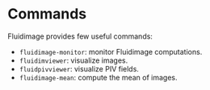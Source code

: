 # Commands

Fluidimage provides few useful commands:

- `fluidimage-monitor`: monitor Fluidimage computations.
- `fluidimviewer`: visualize images.
- `fluidpivviewer`: visualize PIV fields.
- `fluidimage-mean`: compute the mean of images.
